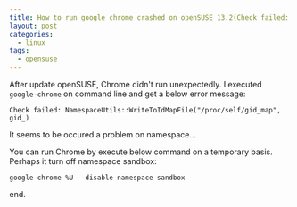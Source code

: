 ```yaml
---
title: How to run google chrome crashed on openSUSE 13.2(Check failed: NamespaceUtils::WriteToIdMapFile("/proc/self/gid_map", gid_))
layout: post
categories:
  - linux
tags:
  - opensuse
---
```


After update openSUSE, Chrome didn't run unexpectedly. I executed `google-chrome` on command line and get a below error message:

    Check failed: NamespaceUtils::WriteToIdMapFile("/proc/self/gid_map", gid_)

It seems to be occured a problem on namespace...

You can run Chrome by execute below command on a temporary basis. Perhaps it turn off namespace sandbox:

    google-chrome %U --disable-namespace-sandbox

end.

